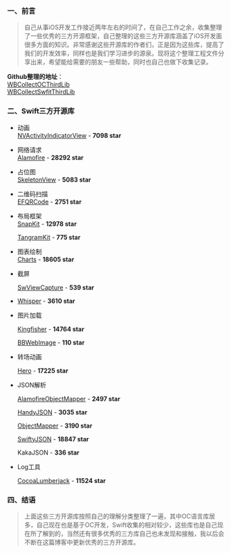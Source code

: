 ### 一、前言
> 自己从事iOS开发工作接近两年左右的时间了，在自己工作之余，收集整理了一些优秀的三方开源框架，自己整理的这些三方开源库涵盖了iOS开发面很多方面的知识。非常感谢这些开源库的作者们，正是因为这些库，提高了我们的开发效率，同样也是我们学习进步的源泉。现将这个整理工程文件分享出来，希望能给需要的朋友一些帮助，同时也自己也做下收集记录。

**Github整理的地址**：    
[WBCollectOCThirdLib](https://github.com/wenmobo/WBCollectOCThirdLib)     
[WBCollectSwfitThirdLib](https://github.com/wenmobo/WBCollectSwfitThirdLib)

### 二、Swift三方开源库
- 动画  
  [NVActivityIndicatorView](https://github.com/ninjaprox/NVActivityIndicatorView) - **7098 star**

- 网络请求  
  [Alamofire](https://github.com/Alamofire/Alamofire) - **28292 star**

- 占位图    
  [SkeletonView](https://github.com/Juanpe/SkeletonView) - **5083 star**

- 二维码扫描    
  [EFQRCode](https://github.com/EyreFree/EFQRCode) - **2751 star**

- 布局框架  
  [SnapKit](https://github.com/SnapKit/SnapKit) - **12978 star**  

  [TangramKit](https://github.com/youngsoft/TangramKit) - **775 star**

- 图表绘制  
  [Charts](https://github.com/danielgindi/Charts) - **18605 star**

- 截屏

  [SwViewCapture](https://github.com/startry/SwViewCapture) - **539 star**

- [Whisper](https://github.com/hyperoslo/Whisper) - **3610 star**

- 图片加载

  [Kingfisher](https://github.com/onevcat/Kingfisher) - **14764 star**

  [BBWebImage](https://github.com/Silence-GitHub/BBWebImage) - **110 star**

- 转场动画

  [Hero](https://github.com/HeroTransitions/Hero) - **17225 star**

- JSON解析

  [AlamofireObjectMapper](https://github.com/tristanhimmelman/AlamofireObjectMapper) - **2497 star**

  [HandyJSON](https://github.com/alibaba/HandyJSON) - **3035 star**

  [ObjectMapper](https://github.com/tristanhimmelman/ObjectMapper) - **3190 star**

  [SwiftyJSON](https://github.com/SwiftyJSON/SwiftyJSON) - **18847 star**

  KakaJSON - **336 star**

- Log工具

  [CocoaLumberjack](https://github.com/CocoaLumberjack/CocoaLumberjack) - **11524 star**

### 四、结语
> 上面这些三方开源库按照自己的理解分类整理了一遍，其中OC语言库居多，自己现在也是基于OC开发，Swift收集的相对较少，这些库也是自己现在所了解到的，当然还有很多优秀的三方库自己也未发现和接触，我以后会不断在这篇博客中更新优秀的三方开源库。
